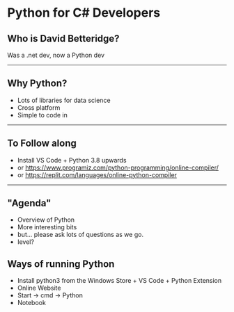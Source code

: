 

# Python for C# Developers

## Who is David Betteridge?

Was a .net dev,  now a Python dev

---

## Why Python?

* Lots of libraries for data science
* Cross platform
* Simple to code in

---


## To Follow along

* Install VS Code + Python 3.8 upwards
* or https://www.programiz.com/python-programming/online-compiler/
* or https://replit.com/languages/online-python-compiler

---

## "Agenda"

* Overview of Python
* More interesting bits
* but... please ask lots of questions as we go.  
* level?

## Ways of running Python
* Install python3 from the Windows Store + VS Code + Python Extension
* Online Website
* Start -> cmd -> Python
* Notebook